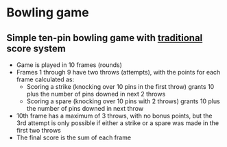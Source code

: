 # Bowling game

## Simple ten-pin bowling game with [traditional](https://en.wikipedia.org/wiki/Ten-pin_bowling#Scoring) score system

* Game is played in 10 frames (rounds)
* Frames 1 through 9 have two throws (attempts), with the points for each frame calculated as:
  * Scoring a strike (knocking over 10 pins in the first throw) grants 10 plus the number of pins downed in next 2 throws
  * Scoring a spare (knocking over 10 pins with 2 throws) grants 10 plus the number of pins downed in next throw
* 10th frame has a maximum of 3 throws, with no bonus points, but the 3rd attempt is only possible if either a strike or a spare was made in the first two throws
* The final score is the sum of each frame
